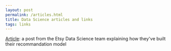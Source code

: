 ```yaml
---
layout: post
permalink: /articles.html
title: Data Science articles and links
tags: links
---
```


[Article](https://codeascraft.com/2014/11/17/personalized-recommendations-at-etsy/): a post from the Etsy Data Science team explaining how they've built their recommandation model
